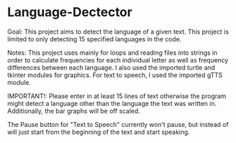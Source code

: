 # Language-Dectector
Goal: This project aims to detect the language of a given text. 
This project is limited to only detecting 15 specified languages
in the code.

Notes: This project uses mainly for loops and reading files into 
strings in order to calculate frequencies for each individual letter 
as well as frequency differences between each language. I also used
the imported turtle and tkinter modules for graphics. For text to
speech, I used the imported gTTS module. 

IMPORTANT!: Please enter in at least 15 lines of text otherwise 
the program might detect a language other than the language the 
text was written in. Additionally, the bar graphs will be off scaled.

The Pause button for "Text to Speech" currently won't pause, but 
instead of will just start from the beginning of the text and start
speaking.
